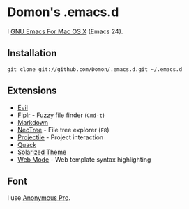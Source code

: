 # Domon's .emacs.d

I [GNU Emacs For Mac OS X](http://emacsformacosx.com/) (Emacs 24).

## Installation

    git clone git://github.com/Domon/.emacs.d.git ~/.emacs.d

## Extensions

* [Evil](https://gitorious.org/evil/pages/Home)
* [Fiplr](https://github.com/grizzl/fiplr) - Fuzzy file finder (`Cmd-t`)
* [Markdown](http://jblevins.org/projects/markdown-mode/)
* [NeoTree](https://github.com/jaypei/emacs-neotree) - File tree explorer (`F8`)
* [Projectile](http://batsov.com/projectile/) - Project interaction
* [Quack](http://www.neilvandyke.org/quack/)
* [Solarized Theme](https://github.com/bbatsov/solarized-emacs)
* [Web Mode](http://web-mode.org/) - Web template syntax highlighting

## Font

I use [Anonymous Pro](http://www.ms-studio.com/FontSales/anonymouspro.html).

